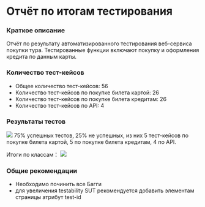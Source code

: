 # Отчёт по итогам тестирования
### Краткое описание
Отчёт по результату автоматизированного тестирования
веб-сервиса покупки тура. Тестированные функции включают покупку и оформления кредита по данным карты.
### Количество тест-кейсов
- Общее количество тест-кейсов: 56
- Количество тест-кейсов по покупке билета картой: 26
- Количество тест-кейсов по покупке билета кредитам: 26
- Количество тест-кейсов по API: 4

### Результаты тестов
![](../../../myFiles/testResults.jpg)
75% успешных тестов, 25% не успешных, из них 5 тест-кейсов по покупке билета картой,
5 по покупке билета кредитам, 4 по API.

Итоги по классам：
![](../../../myFiles/report2.jpg)

### Общие рекомендации
- Необходимо починить все Багги
- для увеличения testability SUT рекомендуется добавить элементам
страницы атрибут test-id
